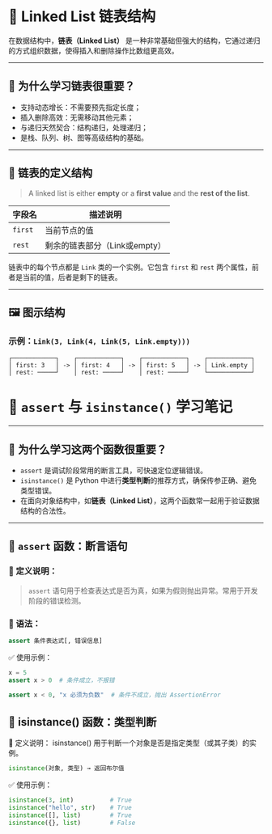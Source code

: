 # 🧷 Linked List 链表结构

在数据结构中，**链表（Linked List）** 是一种非常基础但强大的结构，它通过递归的方式组织数据，使得插入和删除操作比数组更高效。

---

## 🧠 为什么学习链表很重要？

- 支持动态增长：不需要预先指定长度；
- 插入删除高效：无需移动其他元素；
- 与递归天然契合：结构递归，处理递归；
- 是栈、队列、树、图等高级结构的基础。

---

## 🧱 链表的定义结构

> A linked list is either **empty** or a **first value** and the **rest of the list**.

| 字段名     | 描述说明                     |
|------------|------------------------------|
| `first`    | 当前节点的值                 |
| `rest`     | 剩余的链表部分（Link或empty）|

链表中的每个节点都是 `Link` 类的一个实例。它包含 `first` 和 `rest` 两个属性，前者是当前的值，后者是剩下的链表。

---

## 🖼️ 图示结构

### 示例：`Link(3, Link(4, Link(5, Link.empty)))`

```text
┌────────────┐    ┌────────────┐    ┌────────────┐    ┌────────────┐
│ first: 3   │ -> │ first: 4   │ -> │ first: 5   │ -> │ Link.empty │
│ rest: ─────┘    │ rest: ─────┘    │ rest: ─────┘    └────────────┘
```

# 🧠 `assert` 与 `isinstance()` 学习笔记

---

## 🔎 为什么学习这两个函数很重要？

- `assert` 是调试阶段常用的断言工具，可快速定位逻辑错误。
- `isinstance()` 是 Python 中进行**类型判断**的推荐方式，确保传参正确、避免类型错误。
- 在面向对象结构中，如**链表（Linked List）**，这两个函数常一起用于验证数据结构的合法性。

---

## 🧪 `assert` 函数：断言语句

### 📌 定义说明：

> `assert` 语句用于检查表达式是否为真，如果为假则抛出异常。常用于开发阶段的错误检测。

### 🧠 语法：

```python
assert 条件表达式[, 错误信息]
```

✅ 使用示例：
```python
x = 5
assert x > 0  # 条件成立，不报错

assert x < 0, "x 必须为负数"  # 条件不成立，抛出 AssertionError
```

## 🧬 isinstance() 函数：类型判断
📌 定义说明：
isinstance() 用于判断一个对象是否是指定类型（或其子类）的实例。
```python
isinstance(对象, 类型) → 返回布尔值
```
✅ 使用示例：
```python
isinstance(3, int)          # True
isinstance("hello", str)    # True
isinstance([], list)        # True
isinstance({}, list)        # False
```